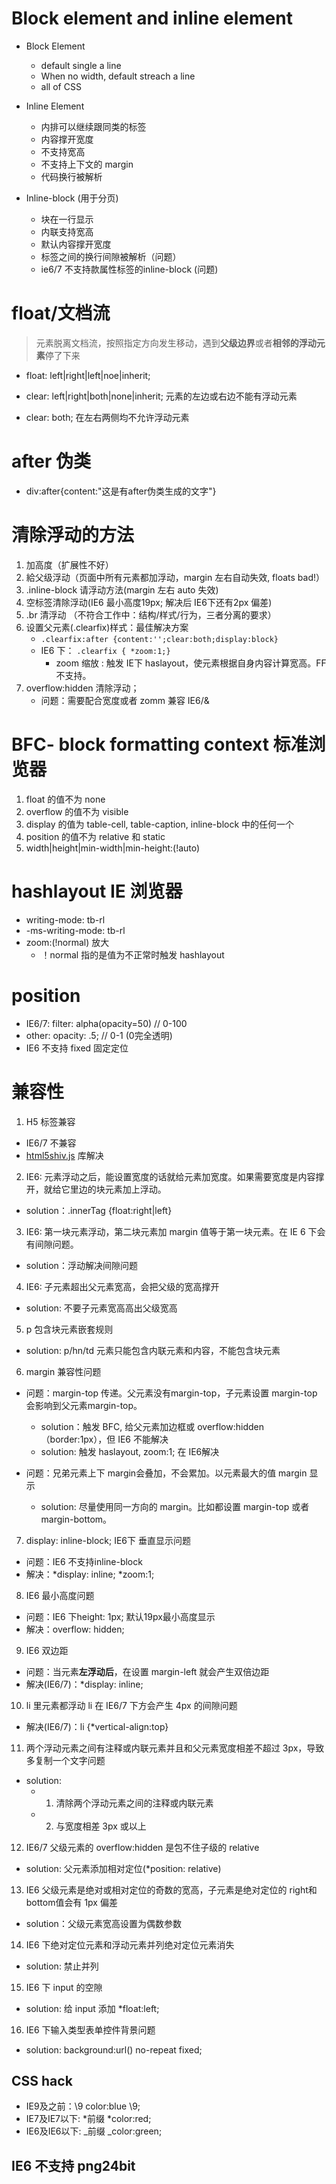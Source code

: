 # Block element and inline element
- Block Element
	+ default single a line
	+ When no width, default streach a line
	+ all of CSS
- Inline Element
	+ 内排可以继续跟同类的标签
	+ 内容撑开宽度
	+ 不支持宽高
	+ 不支持上下文的 margin
	+ 代码换行被解析

- Inline-block (用于分页)
	+ 块在一行显示
	+ 内联支持宽高
	+ 默认内容撑开宽度
	+ 标签之间的换行间隙被解析（问题）
	+ ie6/7 不支持款属性标签的inline-block (问题)

# float/文档流
> 元素脱离文档流，按照指定方向发生移动，遇到**父级边界**或者**相邻的浮动元素**停了下来
- float: left|right|left|noe|inherit;

- clear: left|right|both|none|inherit; 元素的左边或右边不能有浮动元素
- clear: both; 在左右两侧均不允许浮动元素

# after 伪类
- div:after{content:"这是有after伪类生成的文字"}

# 清除浮动的方法
1. 加高度（扩展性不好）
2. 給父级浮动（页面中所有元素都加浮动，margin 左右自动失效, floats bad!）
3. .inline-block 请浮动方法(margin 左右 auto 失效)
4. 空标签清除浮动(IE6 最小高度19px; 解决后 IE6下还有2px 偏差)
5. .br 清浮动 （不符合工作中：结构/样式/行为，三者分离的要求）
6. 设置父元素(.clearfix)样式：最佳解决方案
	+ `.clearfix:after {content:'';clear:both;display:block}`
	+ IE6 下： `.clearfix { *zoom:1;}`
		* zoom 缩放 : 触发 IE下 haslayout，使元素根据自身内容计算宽高。FF 不支持。
7. overflow:hidden 清除浮动；
	+ 问题：需要配合宽度或者 zomm 兼容 IE6/&

# BFC- block formatting context 标准浏览器
1. float 的值不为 none
2. overflow 的值不为 visible
3. display 的值为 table-cell, table-caption, inline-block 中的任何一个
4. position 的值不为 relative 和 static
5. width|height|min-width|min-height:(!auto)

# hashlayout IE 浏览器
- writing-mode: tb-rl
- -ms-writing-mode: tb-rl
- zoom:(!normal) 放大
	+ ！normal 指的是值为不正常时触发 hashlayout

# position
- IE6/7: filter: alpha(opacity=50) // 0-100
- other: opacity: .5; // 0-1 (0完全透明)
- IE6 不支持 fixed 固定定位


# 兼容性
1. H5 标签兼容
- IE6/7 不兼容
- [html5shiv.js](https://github.com/aFarkas/html5shiv) 库解决

2. IE6: 元素浮动之后，能设置宽度的话就给元素加宽度。如果需要宽度是内容撑开，就给它里边的块元素加上浮动。
- solution：.innerTag {float:right|left}

3. IE6: 第一块元素浮动，第二块元素加 margin 值等于第一块元素。在 IE 6 下会有间隙问题。
- solution：浮动解决间隙问题

4. IE6: 子元素超出父元素宽高，会把父级的宽高撑开
- solution: 不要子元素宽高高出父级宽高

5. p 包含块元素嵌套规则
- solution: p/hn/td 元素只能包含内联元素和内容，不能包含块元素

6. margin 兼容性问题
- 问题：margin-top 传递。父元素没有margin-top，子元素设置 margin-top 会影响到父元素margin-top。
	+ solution：触发 BFC, 给父元素加边框或 overflow:hidden（border:1px），但 IE6 不能解决
	+ solution: 触发 haslayout, zoom:1; 在 IE6解决 

- 问题：兄弟元素上下 margin会叠加，不会累加。以元素最大的值 margin 显示
	+ solution: 尽量使用同一方向的 margin。比如都设置 margin-top 或者 margin-bottom。

7. display: inline-block; IE6下 垂直显示问题
- 问题：IE6 不支持inline-block
- 解决：*display: inline; *zoom:1;

8. IE6 最小高度问题
- 问题：IE6 下height: 1px; 默认19px最小高度显示
- 解决：overflow: hidden;

9. IE6 双边距
- 问题：当元素**左浮动后**，在设置 margin-left 就会产生双倍边距
- 解决(IE6/7)：*display: inline;

10. li 里元素都浮动 li 在 IE6/7 下方会产生 4px 的间隙问题
- 解决(IE6/7)：li {*vertical-align:top}

11. 两个浮动元素之间有注释或内联元素并且和父元素宽度相差不超过 3px，导致多复制一个文字问题
- solution: 
	+ 1. 清除两个浮动元素之间的注释或内联元素
	+ 2. 与宽度相差 3px 或以上

12. IE6/7 父级元素的 overflow:hidden 是包不住子级的 relative
- solution: 父元素添加相对定位(*position: relative)

13. IE6 父级元素是绝对或相对定位的奇数的宽高，子元素是绝对定位的 right和bottom值会有 1px 偏差
- solution：父级元素宽高设置为偶数参数

14. IE6 下绝对定位元素和浮动元素并列绝对定位元素消失
- solution: 禁止并列

15. IE6 下 input 的空隙
- solution: 给 input 添加 *float:left;

16. IE6 下输入类型表单控件背景问题
- solution: background:url() no-repeat fixed;

## CSS hack
- IE9及之前：\9  color:blue \9;
- IE7及IE7以下: *前缀  *color:red;
- IE6及IE6以下: _前缀 	_color:green;

## IE6 不支持 png24bit

